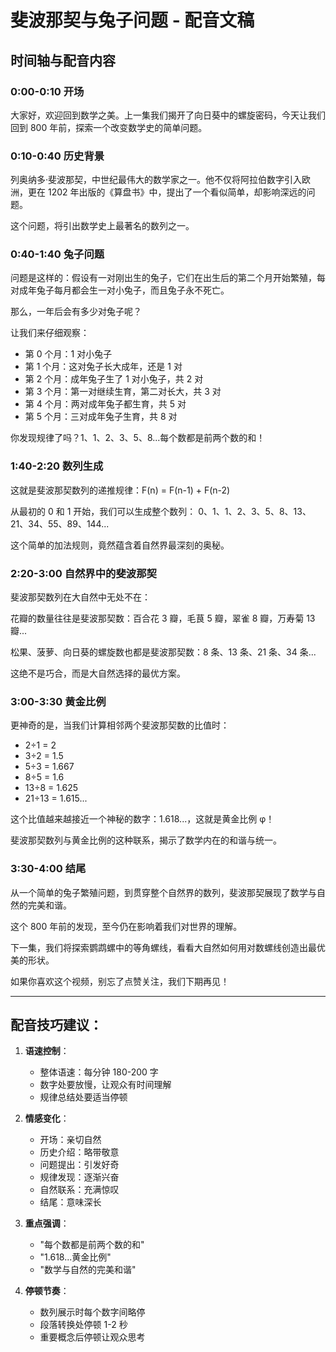# 斐波那契与兔子问题 - 配音文稿

## 时间轴与配音内容

### 0:00-0:10 开场

大家好，欢迎回到数学之美。上一集我们揭开了向日葵中的螺旋密码，今天让我们回到 800 年前，探索一个改变数学史的简单问题。

### 0:10-0:40 历史背景

列奥纳多·斐波那契，中世纪最伟大的数学家之一。他不仅将阿拉伯数字引入欧洲，更在 1202 年出版的《算盘书》中，提出了一个看似简单，却影响深远的问题。

这个问题，将引出数学史上最著名的数列之一。

### 0:40-1:40 兔子问题

问题是这样的：假设有一对刚出生的兔子，它们在出生后的第二个月开始繁殖，每对成年兔子每月都会生一对小兔子，而且兔子永不死亡。

那么，一年后会有多少对兔子呢？

让我们来仔细观察：

- 第 0 个月：1 对小兔子
- 第 1 个月：这对兔子长大成年，还是 1 对
- 第 2 个月：成年兔子生了 1 对小兔子，共 2 对
- 第 3 个月：第一对继续生育，第二对长大，共 3 对
- 第 4 个月：两对成年兔子都生育，共 5 对
- 第 5 个月：三对成年兔子生育，共 8 对

你发现规律了吗？1、1、2、3、5、8...每个数都是前两个数的和！

### 1:40-2:20 数列生成

这就是斐波那契数列的递推规律：F(n) = F(n-1) + F(n-2)

从最初的 0 和 1 开始，我们可以生成整个数列：
0、1、1、2、3、5、8、13、21、34、55、89、144...

这个简单的加法规则，竟然蕴含着自然界最深刻的奥秘。

### 2:20-3:00 自然界中的斐波那契

斐波那契数列在大自然中无处不在：

花瓣的数量往往是斐波那契数：百合花 3 瓣，毛茛 5 瓣，翠雀 8 瓣，万寿菊 13 瓣...

松果、菠萝、向日葵的螺旋数也都是斐波那契数：8 条、13 条、21 条、34 条...

这绝不是巧合，而是大自然选择的最优方案。

### 3:00-3:30 黄金比例

更神奇的是，当我们计算相邻两个斐波那契数的比值时：

- 2÷1 = 2
- 3÷2 = 1.5
- 5÷3 = 1.667
- 8÷5 = 1.6
- 13÷8 = 1.625
- 21÷13 = 1.615...

这个比值越来越接近一个神秘的数字：1.618...，这就是黄金比例 φ！

斐波那契数列与黄金比例的这种联系，揭示了数学内在的和谐与统一。

### 3:30-4:00 结尾

从一个简单的兔子繁殖问题，到贯穿整个自然界的数列，斐波那契展现了数学与自然的完美和谐。

这个 800 年前的发现，至今仍在影响着我们对世界的理解。

下一集，我们将探索鹦鹉螺中的等角螺线，看看大自然如何用对数螺线创造出最优美的形状。

如果你喜欢这个视频，别忘了点赞关注，我们下期再见！

---

## 配音技巧建议：

1. **语速控制**：

   - 整体语速：每分钟 180-200 字
   - 数字处要放慢，让观众有时间理解
   - 规律总结处要适当停顿

2. **情感变化**：

   - 开场：亲切自然
   - 历史介绍：略带敬意
   - 问题提出：引发好奇
   - 规律发现：逐渐兴奋
   - 自然联系：充满惊叹
   - 结尾：意味深长

3. **重点强调**：

   - "每个数都是前两个数的和"
   - "1.618...黄金比例"
   - "数学与自然的完美和谐"

4. **停顿节奏**：
   - 数列展示时每个数字间略停
   - 段落转换处停顿 1-2 秒
   - 重要概念后停顿让观众思考
